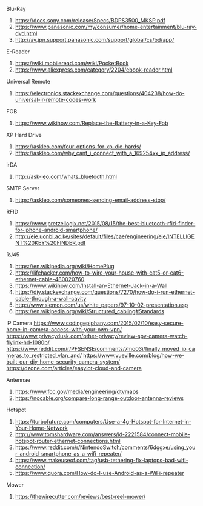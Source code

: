 Blu-Ray

1. https://docs.sony.com/release/Specs/BDPS3500_MKSP.pdf
1. https://www.panasonic.com/my/consumer/home-entertainment/blu-ray-dvd.html
1. http://av.jpn.support.panasonic.com/support/global/cs/bd/app/

E-Reader

1. https://wiki.mobileread.com/wiki/PocketBook
1. https://www.aliexpress.com/category/2204/ebook-reader.html

Universal Remote

1. https://electronics.stackexchange.com/questions/404238/how-do-universal-ir-remote-codes-work

FOB

1. https://www.wikihow.com/Replace-the-Battery-in-a-Key-Fob

XP Hard Drive
1. https://askleo.com/four-options-for-xp-die-hards/
1. https://askleo.com/why_cant_i_connect_with_a_169254xx_ip_address/

irDA
1. http://ask-leo.com/whats_bluetooth.html

SMTP Server
1. https://askleo.com/someones-sending-email-address-stop/

RFID

1. https://www.pretzellogix.net/2015/08/15/the-best-bluetooth-rfid-finder-for-iphone-android-smartphone/
1. http://eie.uonbi.ac.ke/sites/default/files/cae/engineering/eie/INTELLIGENT%20KEY%20FINDER.pdf

RJ45
1. https://en.wikipedia.org/wiki/HomePlug
1. https://lifehacker.com/how-to-wire-your-house-with-cat5-or-cat6-ethernet-cable-480020760
1. https://www.wikihow.com/Install-an-Ethernet-Jack-in-a-Wall
1. https://diy.stackexchange.com/questions/7270/how-do-i-run-ethernet-cable-through-a-wall-cavity
1. http://www.siemon.com/us/white_papers/97-10-02-presentation.asp
1. https://en.wikipedia.org/wiki/Structured_cabling#Standards

IP Camera
https://www.codingepiphany.com/2015/02/10/easy-secure-home-ip-camera-access-with-your-own-vpn/
https://www.privacydusk.com/other-privacy/review-spy-camera-watch-flylink-hd-1080p/
https://www.reddit.com/r/PFSENSE/comments/7mo03i/finally_moved_ip_cameras_to_restricted_vlan_and/
https://www.vueville.com/blog/how-we-built-our-diy-home-security-camera-system/
https://dzone.com/articles/easyiot-cloud-and-camera

Antennae

1. https://www.fcc.gov/media/engineering/dtvmaps
1. https://nocable.org/compare-long-range-outdoor-antenna-reviews

Hotspot
1. https://turbofuture.com/computers/Use-a-4g-Hotspot-for-Internet-in-Your-Home-Network
1. http://www.tomshardware.com/answers/id-2221584/connect-mobile-hotspot-router-ethernet-connections.html
1. https://www.reddit.com/r/NintendoSwitch/comments/6dggxe/using_your_android_smartphone_as_a_wifi_repeater/
1. https://www.makeuseof.com/tag/usb-tethering-fix-laptops-bad-wifi-connection/
1. https://www.quora.com/How-do-I-use-Android-as-a-WiFi-repeater

Mower

1. https://thewirecutter.com/reviews/best-reel-mower/